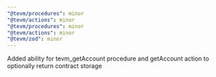 ```yaml
---
"@tevm/procedures": minor
"@tevm/actions": minor
"@tevm/procedures": minor
"@tevm/actions": minor
"@tevm/zod": minor
---
```


Added ability for tevm_getAccount procedure and getAccount action to optionally return contract storage
